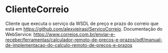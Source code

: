 # ClienteCorreio
Cliente que executa o serviço da WSDL de preço e prazo do correio que está em https://github.com/alexvieirasj/ServicoCorreio. Documentação do WebService: https://www.correios.com.br/enviar-e-receber/ferramentas/calculador-remoto-de-precos-e-prazos/pdf/manual-de-implementacao-do-calculo-remoto-de-precos-e-prazos
